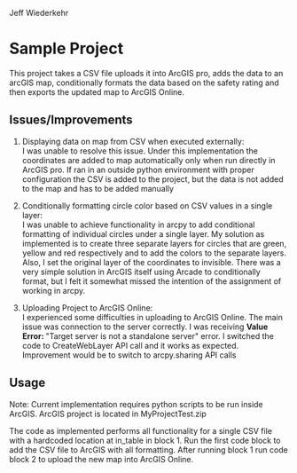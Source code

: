 Jeff Wiederkehr
# Sample Project

This project takes a CSV file uploads it into ArcGIS pro, adds the data to an arcGIS map, conditionally formats the data
based on the safety rating and then exports the updated map to ArcGIS Online.

## Issues/Improvements
1. Displaying data on map from CSV when executed externally:<br>
I was unable to resolve this issue. Under this implementation the coordinates are added to map automatically only when
run directly in ArcGIS pro. If ran in an outside python environment with proper configuration the CSV is added to the
project, but the data is not added to the map and has to be added manually

2. Conditionally formatting circle color based on CSV values in a single layer:<br>
I was unable to achieve functionality in arcpy to add conditional formatting of individual circles under a single layer.
My solution as implemented is to create three separate layers for circles that are green, yellow and red respectively
and to add the colors to the separate layers. Also, I set the original layer of the coordinates to invisible. There was
a very simple solution in ArcGIS itself using Arcade to conditionally format, but I felt it somewhat missed the intention
of the assignment of working in arcpy.

3. Uploading Project to ArcGIS Online:<br>
I experienced some difficulties in uploading to ArcGIS Online. The main issue was connection to the server correctly.
I was receiving <b>Value Error: </b> "Target server is not a standalone server" error. I switched the code to
CreateWebLayer API call and it works as expected. Improvement would be to switch to arcpy.sharing API calls


## Usage
Note: Current implementation requires python scripts to be run inside ArcGIS. ArcGIS project is located in MyProjectTest.zip

The code as implemented performs all functionality for a single CSV file with a hardcoded location at in_table in
block 1. Run the first code block to add the CSV file to ArcGIS with all formatting. After running block 1 run code
block 2 to upload the new map into ArcGIS Online.
